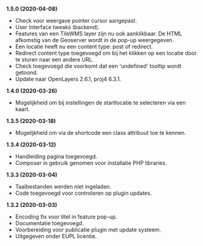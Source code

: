 
**1.5.0 (2020-04-08)**

- Check voor weergave pointer cursor aangepast.
- User Interface tweaks (backend).
- Features van een TileWMS layer zijn nu ook aanklikbaar. De HTML afkomstig van de Geoserver wordt in de pop-up weergegeven.
- Een locatie heeft nu een content type: post of redirect.
- Redirect content type toegevoegd om bij het klikken op een locatie door te sturen naar een andere URL.
- Check toegevoegd die voorkomt dat een 'undefined' tooltip wordt getoond.
- Update naar OpenLayers 2.6.1, proj4 6.3.1.

**1.4.0 (2020-03-26)**

- Mogelijkheid om bij instellingen de startlocatie te selecteren via een kaart.

**1.3.5 (2020-03-18)**

- Mogelijkheid om via de shortcode een class attribuut toe te kennen.

**1.3.4 (2020-03-12)**

- Handleiding pagina toegevoegd.
- Composer in gebruik genomen voor installatie PHP libraries.

**1.3.3 (2020-03-04)**

- Taalbestanden werden niet ingeladen.
- Code toegevoegd voor controleren op plugin updates.

**1.3.2 (2020-03-03)**

- Encoding fix voor titel in feature pop-up.
- Documentatie toegevoegd.
- Voorbereiding voor publicatie plugin met update systeem.
- Uitgegeven onder EUPL licentie.